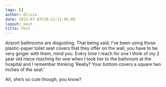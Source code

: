```yaml
---
tags: []
author: Olivia
date: 2013-07-03T20:13:11-05:00
layout: post
title: Post
---
```


Airport bathrooms are disgusting. That being said, I’ve been using those plastic-paper toilet seat covers that they offer on the wall, you have to be very ginger with them, mind you. Every time I reach for one I think of my 2 year old niece reaching for one when I took her to the bathroom at the hospital and I remember thinking ‘Really? Your bottom covers a square two inches of the seat.’

Ah, she’s so cute though, you know?
